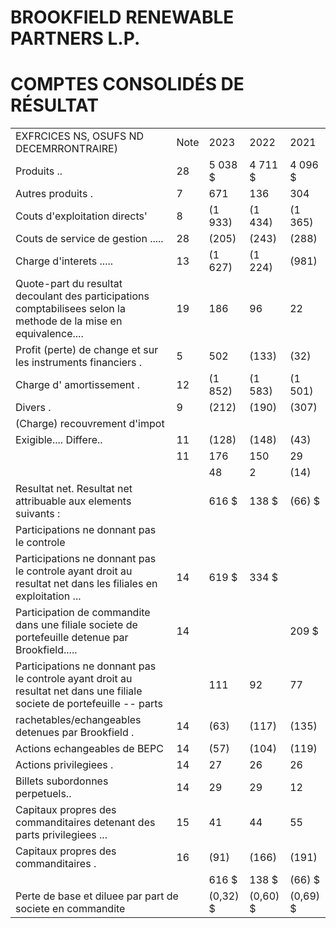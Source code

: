 # BROOKFIELD RENEWABLE PARTNERS L.P.

# COMPTES CONSOLIDÉS DE RÉSULTAT

<table><tr><td>EXFRCICES NS, OSUFS ND DECEMRRONTRAIRE)</td><td>Note</td><td>2023</td><td>2022</td><td>2021</td></tr><tr><td>Produits ..</td><td>28</td><td>5 038 $</td><td>4 711 $</td><td>4 096 $</td></tr><tr><td>Autres produits .</td><td>7</td><td>671</td><td>136</td><td>304</td></tr><tr><td>Couts d&#x27;exploitation directs&#x27;</td><td>8</td><td>(1 933)</td><td>(1 434)</td><td>(1 365)</td></tr><tr><td>Couts de service de gestion .....</td><td>28</td><td>(205)</td><td>(243)</td><td>(288)</td></tr><tr><td>Charge d&#x27;interets .....</td><td>13</td><td>(1 627)</td><td>(1 224)</td><td>(981)</td></tr><tr><td>Quote-part du resultat decoulant des participations comptabilisees selon la methode de la mise en equivalence....</td><td>19</td><td>186</td><td>96</td><td>22</td></tr><tr><td>Profit (perte) de change et sur les instruments financiers .</td><td>5</td><td>502</td><td>(133)</td><td>(32)</td></tr><tr><td>Charge d&#x27; amortissement .</td><td>12</td><td>(1 852)</td><td>(1 583)</td><td>(1 501)</td></tr><tr><td>Divers .</td><td>9</td><td>(212)</td><td>(190)</td><td>(307)</td></tr><tr><td>(Charge) recouvrement d&#x27;impot</td><td></td><td></td><td></td><td></td></tr><tr><td>Exigible.... Differe..</td><td>11</td><td>(128)</td><td>(148)</td><td>(43)</td></tr><tr><td rowspan="2"></td><td>11</td><td>176</td><td>150</td><td>29</td></tr><tr><td></td><td>48</td><td>2</td><td>(14)</td></tr><tr><td>Resultat net. Resultat net attribuable aux elements suivants :</td><td></td><td>616 $</td><td>138 $</td><td>(66) $</td></tr><tr><td>Participations ne donnant pas le controle</td><td></td><td></td><td></td><td></td></tr><tr><td>Participations ne donnant pas le controle ayant droit au resultat net dans les filiales en exploitation ...</td><td>14</td><td>619 $</td><td>334 $</td><td></td></tr><tr><td>Participation de commandite dans une filiale societe de portefeuille detenue par Brookfield.....</td><td>14</td><td></td><td></td><td>209 $</td></tr><tr><td>Participations ne donnant pas le controle ayant droit au resultat net dans une filiale societe de portefeuille -- parts</td><td></td><td>111</td><td>92</td><td>77</td></tr><tr><td> rachetables/echangeables detenues par Brookfield .</td><td>14</td><td>(63)</td><td>(117)</td><td>(135)</td></tr><tr><td>Actions echangeables de BEPC</td><td>14</td><td>(57)</td><td>(104)</td><td>(119)</td></tr><tr><td>Actions privilegiees .</td><td>14</td><td>27</td><td>26</td><td>26</td></tr><tr><td>Billets subordonnes perpetuels..</td><td>14</td><td>29</td><td>29</td><td>12</td></tr><tr><td>Capitaux propres des commanditaires detenant des parts privilegiees ...</td><td>15</td><td>41</td><td>44</td><td>55</td></tr><tr><td>Capitaux propres des commanditaires .</td><td>16</td><td>(91)</td><td>(166)</td><td>(191)</td></tr><tr><td></td><td></td><td>616 $</td><td>138 $</td><td>(66) $</td></tr><tr><td colspan="2">Perte de base et diluee par part de societe en commandite</td><td>(0,32) $</td><td>(0,60) $</td><td>(0,69) $</td></tr></table>